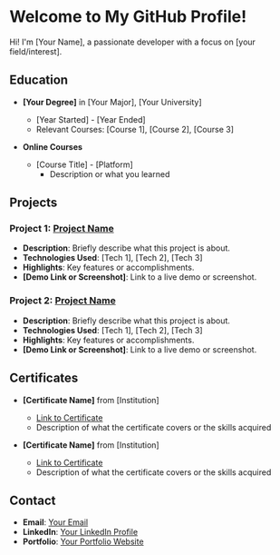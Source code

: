 # Welcome to My GitHub Profile!

Hi! I'm [Your Name], a passionate developer with a focus on [your field/interest].

## Education

- **[Your Degree]** in [Your Major], [Your University]
  - [Year Started] - [Year Ended]
  - Relevant Courses: [Course 1], [Course 2], [Course 3]

- **Online Courses**
  - [Course Title] - [Platform]
    - Description or what you learned

## Projects

### Project 1: [Project Name](https://github.com/yourusername/project1)
- **Description**: Briefly describe what this project is about.
- **Technologies Used**: [Tech 1], [Tech 2], [Tech 3]
- **Highlights**: Key features or accomplishments.
- **[Demo Link or Screenshot]**: Link to a live demo or screenshot.

### Project 2: [Project Name](https://github.com/yourusername/project2)
- **Description**: Briefly describe what this project is about.
- **Technologies Used**: [Tech 1], [Tech 2], [Tech 3]
- **Highlights**: Key features or accomplishments.
- **[Demo Link or Screenshot]**: Link to a live demo or screenshot.

## Certificates

- **[Certificate Name]** from [Institution]
  - [Link to Certificate](#)
  - Description of what the certificate covers or the skills acquired

- **[Certificate Name]** from [Institution]
  - [Link to Certificate](#)
  - Description of what the certificate covers or the skills acquired

## Contact

- **Email**: [Your Email](mailto:youremail@example.com)
- **LinkedIn**: [Your LinkedIn Profile](https://linkedin.com/in/yourprofile)
- **Portfolio**: [Your Portfolio Website](https://yourportfolio.com)

